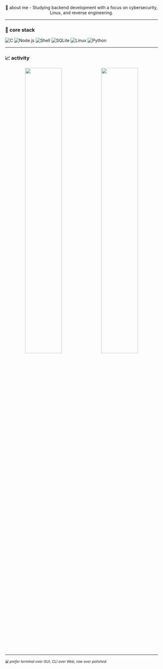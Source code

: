 <p align="center">
🧩 about me
- 
Studying backend development with a focus on cybersecurity, Linux, and reverse engineering.

---

### 🧠 core stack
![C](https://img.shields.io/badge/-C-1e1e1e?style=flat&logo=c&logoColor=white)
![Node.js](https://img.shields.io/badge/-Node.js-1e1e1e?style=flat&logo=node.js)
![Shell](https://img.shields.io/badge/-Shell-1e1e1e?style=flat&logo=gnu-bash)
![SQLite](https://img.shields.io/badge/-SQLite-1e1e1e?style=flat&logo=sqlite)
![Linux](https://img.shields.io/badge/-Linux-1e1e1e?style=flat&logo=linux)
![Python](https://img.shields.io/badge/-Python-1e1e1e?style=flat&logo=python)

---

### 📈 activity
<p align="center">
  <img src="https://github-readme-stats.vercel.app/api?username=srvoid7&show_icons=true&hide_border=true&theme=graywhite&bg_color=000000&title_color=00ff88&icon_color=00ff88&text_color=ffffff" width="49%"/>
  <img src="https://github-readme-stats.vercel.app/api/top-langs/?username=srvoid7&layout=compact&hide_border=true&theme=graywhite&bg_color=000000&title_color=00ff88&text_color=ffffff" width="49%"/>
</p>

---

<sub><i>💻 prefer terminal over GUI, CLI over Web, raw over polished.</i></sub>
